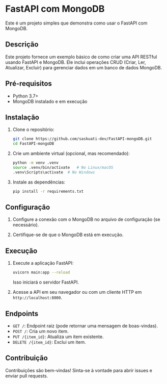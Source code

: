 # FastAPI com MongoDB

Este é um projeto simples que demonstra como usar o FastAPI com MongoDB.

## Descrição

Este projeto fornece um exemplo básico de como criar uma API RESTful usando FastAPI e MongoDB. Ele inclui operações CRUD (Criar, Ler, Atualizar, Excluir) para gerenciar dados em um banco de dados MongoDB.

## Pré-requisitos

*   Python 3.7+
*   MongoDB instalado e em execução

## Instalação

1.  Clone o repositório:

    ```bash
    git clone https://github.com/saskuati-dev/FastAPI-mongoDB.git
    cd FastAPI-mongoDB
    ```

2.  Crie um ambiente virtual (opcional, mas recomendado):

    ```bash
    python -m venv .venv
    source .venv/bin/activate   # No Linux/macOS
    .venv\Scripts\activate  # No Windows
    ```

3.  Instale as dependências:

    ```bash
    pip install -r requirements.txt
    ```

## Configuração

1.  Configure a conexão com o MongoDB no arquivo de configuração (se necessário).

2.  Certifique-se de que o MongoDB está em execução.

## Execução

1.  Execute a aplicação FastAPI:

    ```bash
    uvicorn main:app --reload
    ```

    Isso iniciará o servidor FastAPI.

2.  Acesse a API em seu navegador ou com um cliente HTTP em `http://localhost:8000`.

## Endpoints

*   `GET /`: Endpoint raiz (pode retornar uma mensagem de boas-vindas).
*   `POST /`: Cria um novo item.
*   `PUT /{item_id}`: Atualiza um item existente.
*   `DELETE /{item_id}`: Exclui um item.

## Contribuição

Contribuições são bem-vindas! Sinta-se à vontade para abrir issues e enviar pull requests.


